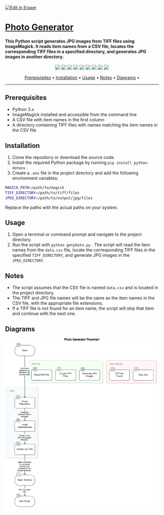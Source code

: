 <p><a target="_blank" href="https://app.eraser.io/workspace/I2gu6P6fOaPpL3pY480G" id="edit-in-eraser-github-link"><img alt="Edit in Eraser" src="https://firebasestorage.googleapis.com/v0/b/second-petal-295822.appspot.com/o/images%2Fgithub%2FOpen%20in%20Eraser.svg?alt=media&amp;token=968381c8-a7e7-472a-8ed6-4a6626da5501"></a></p>

# [﻿Photo Generator](https://github.com/ronknight/imagemagick-get-photo) 
#### This Python script generates JPG images from TIFF files using ImageMagick. It reads item names from a CSV file, locates the corresponding TIFF files in a specified directory, and generates JPG images in another directory.

<p align="center">
<a href="https://twitter.com/PinoyITSolution"><img src="https://img.shields.io/twitter/follow/PinoyITSolution?style=social"></a>
<a href="https://github.com/ronknight?tab=followers"><img src="https://img.shields.io/github/followers/ronknight?style=social"></a>
<a href="https://github.com/ronknight/ronknight/stargazers"><img src="https://img.shields.io/github/stars/BEPb/BEPb.svg?logo=github"></a>
<a href="https://github.com/ronknight/ronknight/network/members"><img src="https://img.shields.io/github/forks/BEPb/BEPb.svg?color=blue&logo=github"></a>
  <a href="https://youtube.com/@PinoyITSolution"><img src="https://img.shields.io/youtube/channel/subscribers/UCeoETAlg3skyMcQPqr97omg"></a>
<a href="https://github.com/ronknight/imagemagick-get-photo/issues"><img src="https://img.shields.io/badge/contributions-welcome-brightgreen.svg?style=flat"></a>
<a href="https://github.com/ronknight/imagemagick-get-photo/blob/master/LICENSE"><img src="https://img.shields.io/badge/License-MIT-yellow.svg"></a>
<a href="#"><img src="https://img.shields.io/badge/Made%20with-Python-1f425f.svg"></a>
<a href="https://github.com/ronknight"><img src="https://img.shields.io/badge/Made%20with%20%F0%9F%A4%8D%20by%20-%20Ronknight%20-%20red"></a>
</p>

<p align="center">
  <a href="#prerequisites">Prerequisites</a> •
  <a href="#installation">Installation</a> •
  <a href="#usage">Usage</a> •
  <a href="#notes">Notes</a> •
  <a href="#diagrams">Diagrams</a> •
</p>

---

## Prerequisites
- Python 3.x
- ImageMagick installed and accessible from the command line
- A CSV file with item names in the first column
- A directory containing TIFF files with names matching the item names in the CSV file
## Installation
1. Clone the repository or download the source code.
2. Install the required Python package by running `pip install python-dotenv` .
3. Create a `.env`  file in the project directory and add the following environment variables:
```bash
MAGICK_PATH=/path/to/magick
TIFF_DIRECTORY=/path/to/tiff/files
JPEG_DIRECTORY=/path/to/output/jpg/files
```
Replace the paths with the actual paths on your system.

## Usage
1. Open a terminal or command prompt and navigate to the project directory.
2. Run the script with `python getphoto.py` .
The script will read the item names from the `data.csv` file, locate the corresponding TIFF files in the specified `TIFF_DIRECTORY`, and generate JPG images in the `JPEG_DIRECTORY`.

## Notes
- The script assumes that the CSV file is named `data.csv`  and is located in the project directory.
- The TIFF and JPG file names will be the same as the item names in the CSV file, with the appropriate file extensions.
- If a TIFF file is not found for an item name, the script will skip that item and continue with the next one.



<!-- eraser-additional-content -->
## Diagrams
<!-- eraser-additional-files -->
<a href="/README-Photo Generator Flowchart-1.eraserdiagram" data-element-id="RpYABPjUKBhzHrss4qLWb"><img src="/.eraser/I2gu6P6fOaPpL3pY480G___3Jivg2tjMecMlrHwbIVIBR8f7U03___---diagram----b0acd42499f7fb861d7a612f9d903ba8-Photo-Generator-Flowchart.png" alt="" data-element-id="RpYABPjUKBhzHrss4qLWb" /></a>
<!-- end-eraser-additional-files -->
<!-- end-eraser-additional-content -->
<!--- Eraser file: https://app.eraser.io/workspace/I2gu6P6fOaPpL3pY480G --->
